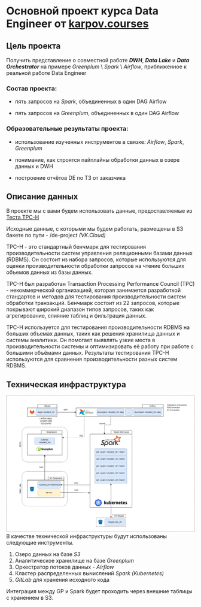 # Основной проект курса Data Engineer от [karpov.courses](https://lab.karpov.courses/)

## Цель проекта
Получить представление о совместной работе _**DWH**_, _**Data Lake**_ и **_Data Orchestrator_** на примере _Greenplum_ \ _Spark_ \ _Airflow_, приближенное к реальной работе Data Engineer

### Состав проекта: 

- пять запросов на _Spark_, объединенных в один DAG Airflow

- пять запросов на _Greenplum_, объединенных в один DAG Airflow

### Образовательные результаты проекта: 

- использование изученных инструментов в связке: _Airflow_, _Spark_, _Greenplum_

- понимание, как строятся пайплайны обработки данных в озере данных и DWH

- построение отчётов DE по ТЗ от заказчика


## Описание данных
В проекте мы с вами будем использовать данные, предоставляемые из [Теста TPC-H](https://www.tpc.org/tpch/)

Исходные данные, с которыми мы будем работать, размещены в S3 бакете по пути - /de-project _(VK.Cloud)_

TPC-H - это стандартный бенчмарк для тестирования производительности систем управления реляционными базами данных (RDBMS). Он состоит из набора запросов, которые используются для оценки производительности обработки запросов на чтение больших объемов данных из базы данных.

TPC-H был разработан Transaction Processing Performance Council (TPC) - некоммерческой организацией, которая занимается разработкой стандартов и методов для тестирования производительности систем обработки транзакций. Бенчмарк состоит из 22 запросов, которые покрывают широкий диапазон типов запросов, таких как агрегирование, слияние таблиц и фильтрация данных.

TPC-H используется для тестирования производительности RDBMS на больших объемах данных, таких как решения хранилища данных и системы аналитики. Он помогает выявлять узкие места в производительности системы и оптимизировать её работу при работе с большими объёмами данных. Результаты тестирования TPC-H используются для сравнения производительности разных систем RDBMS.

## Техническая инфраструктура
![img.png](img.png)
В качестве технической инфраструктуры будут использованы следующие инструменты. 
1. Озеро данных на базе _S3_
2. Аналитическое хранилище на базе _Greenplum_
3. Оркестратор потоков данных - _Airflow_
4. Кластер распределенных вычислений _Spark (Kubernetes)_
5. _GitLab_ для хранения исходного кода

Интеграция между GP и Spark будет проходить через внешние таблицы с хранением в S3.